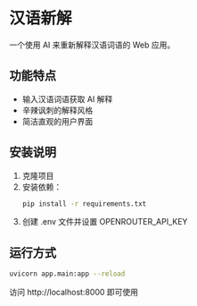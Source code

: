 # 汉语新解

一个使用 AI 来重新解释汉语词语的 Web 应用。

## 功能特点

- 输入汉语词语获取 AI 解释
- 辛辣讽刺的解释风格
- 简洁直观的用户界面

## 安装说明

1. 克隆项目
2. 安装依赖：
   ```bash
   pip install -r requirements.txt
   ```
3. 创建 .env 文件并设置 OPENROUTER_API_KEY

## 运行方式

```bash
uvicorn app.main:app --reload
```

访问 http://localhost:8000 即可使用 